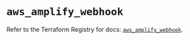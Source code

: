 # `aws_amplify_webhook`

Refer to the Terraform Registry for docs: [`aws_amplify_webhook`](https://registry.terraform.io/providers/hashicorp/aws/5.50.0/docs/resources/amplify_webhook).
